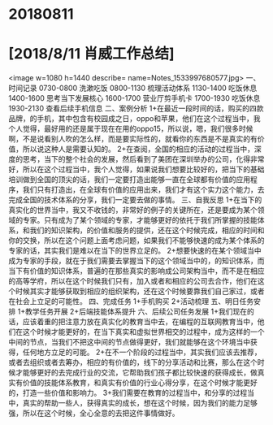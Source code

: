 # 20180811

# [2018/8/11 肖威工作总结]
<image w=1080 h=1440 describe= name=Notes_1533997680577.jpg>
一、时间记录
0730-0800 洗漱吃饭
0800-1130 梳理活动体系
1130-1400 吃饭休息
1400-1600 思考当下发展核心
1600-1700 营业厅剪手机卡
1700-1930 吃饭休息
1930-2130 查看后续手机信息
二、案例分析
1+在最近一段时间的话，购买的四款品牌，的手机，其中包含有校园成之日，oppo和苹果，他们在这个过程当中，我个人觉得，最好用的还是属于现在在用的oppo15，所以说，嗯，我们很多时候啊，不是说看别人吹的怎么样，而是要实际性的，就看你的东西是不是真实的有价值，所以说这种人是需要认知的。
2+在查阅，全国的相应的活动的过程当中，深度的思考，当下的整个社会的发展，然后看到了美团在深圳举办的公司，化得非常好，所以在这个过程当中，我个人觉得，如果说我们想要比较好的，把当下的基础培训做到全国的顶尖的话，我们一定要打造出能够一直在全球都有价值的应用程序，我们只有打造出，在全球有价值的应用出来，我们才有这个实力这个能力，去完成全国的技术体系的分享，我们一定要去做的事情。
三、自我反思
1+在当下的真实化的世界当中，我又不收钱的，非常好的例子的关键所在，还是要成为某个领域的专家。只有成为了某个领域的专家，才能够更好的依托于我们所掌握的技能体系，和我们的知识架构，的价值和服务的提供，还在这个时候完成，相应的时间和你的交换，所以在这个问题上面考虑问题，如果我们不能够快速的成为某个体系的专家的话，其实我们是难以在当下的世界立足的。
2+想要快速的在某个领域当中成为专家的手段，就在于我们需要去掌握当下的这个领域当中的，的知识体系，而当下有价值的知识体系，普遍的在那些真实的影响成公司架构当中，而不是在相应的高等学府，所以在这个时候我们只有，加入或者和相应的公司去合作，他们在这个时候其实才能够获取到相应的组织架构，还在这个时候要靠我们自己家过，或者在社会上立足的可能性。
四、完成任务
1+手机购买
2+活动梳理
五、明日任务安排
1+教学任务开展
2+后端技能体系提升
六、后续公司任务发展
1+我们现在的话，应该着重的把注意力放在真实化的教育当中去，在编程的互联网教育当中，他们在这个时候才能更好的，在当下真实和虚拟世界相交的过程中，成为这样的一个中间的节点，当我们不把这中间的节点做得更好，我们就能够在这个环境当中获得，任何地方立足的可能。
2+在不一个阶段的过程当中，其实我们应该去推荐，或者去组织或者去筹办，相应的有价值的，线下的分享活动和比赛，那么在这个时候才能够更好的去完成行业的交流，它帮助我们孩子都比较快速的获得成长，做真实有价值的技能体系教育，和真实有价值的行业心得分享，在这个时候才能更好的，打造一些价值和影响力。
3+我们需要在教育的过程当中，和分享的过程当中，真实的帮助一些人，获得真实的成长，想在这个时候，因为我们的能力足够强，所以在这个时候，全心全意的去把这件事情做好。
